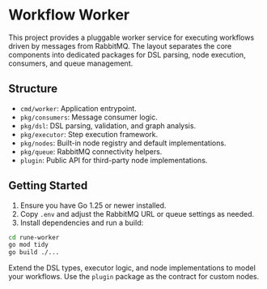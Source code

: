# Workflow Worker

This project provides a pluggable worker service for executing workflows driven by messages from RabbitMQ. The layout separates the core components into dedicated packages for DSL parsing, node execution, consumers, and queue management.

## Structure

- `cmd/worker`: Application entrypoint.
- `pkg/consumers`: Message consumer logic.
- `pkg/dsl`: DSL parsing, validation, and graph analysis.
- `pkg/executor`: Step execution framework.
- `pkg/nodes`: Built-in node registry and default implementations.
- `pkg/queue`: RabbitMQ connectivity helpers.
- `plugin`: Public API for third-party node implementations.

## Getting Started

1. Ensure you have Go 1.25 or newer installed.
2. Copy `.env` and adjust the RabbitMQ URL or queue settings as needed.
3. Install dependencies and run a build:

```sh
cd rune-worker
go mod tidy
go build ./...
```

Extend the DSL types, executor logic, and node implementations to model your workflows. Use the `plugin` package as the contract for custom nodes.
